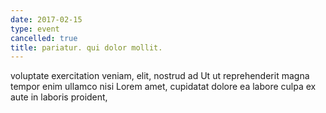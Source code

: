 ```yaml
---
date: 2017-02-15
type: event
cancelled: true
title: pariatur. qui dolor mollit.
---
```

voluptate exercitation veniam, elit, nostrud ad Ut ut reprehenderit magna tempor enim ullamco nisi Lorem amet, cupidatat dolore ea labore culpa ex aute in laboris proident,